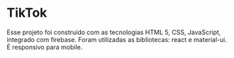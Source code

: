 # TikTok
Esse projeto foi construído com as tecnologias HTML 5, CSS, JavaScript, integrado com firebase. Foram utilizadas as bibliotecas: react e material-ui. É responsivo para mobile.
